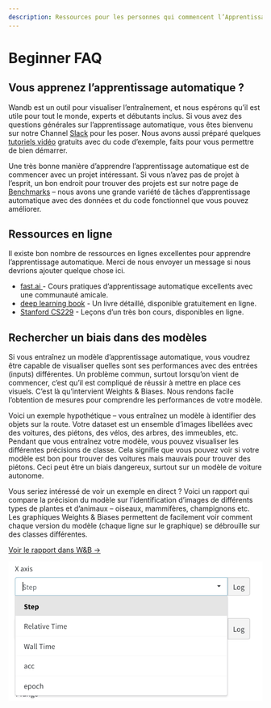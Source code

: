 ```yaml
---
description: Ressources pour les personnes qui commencent l’Apprentissage Automatique
---
```


# Beginner FAQ

## Vous apprenez l’apprentissage automatique ?

Wandb est un outil pour visualiser l’entraînement, et nous espérons qu’il est utile pour tout le monde, experts et débutants inclus. Si vous avez des questions générales sur l’apprentissage automatique, vous êtes bienvenu sur notre Channel [Slack](http://wandb.me/slack) pour les poser. Nous avons aussi préparé quelques [tutoriels vidéo](https://www.wandb.com/tutorials) gratuits avec du code d’exemple, faits pour vous permettre de bien démarrer.

Une très bonne manière d’apprendre l’apprentissage automatique est de commencer avec un projet intéressant. Si vous n’avez pas de projet à l’esprit, un bon endroit pour trouver des projets est sur notre page de [Benchmarks](https://www.wandb.com/benchmarks) – nous avons une grande variété de tâches d’apprentissage automatique avec des données et du code fonctionnel que vous pouvez améliorer.

## Ressources en ligne

Il existe bon nombre de ressources en lignes excellentes pour apprendre l’apprentissage automatique. Merci de nous envoyer un message si nous devrions ajouter quelque chose ici.

* [fast.ai ](https://www.fast.ai)- Cours pratiques d’apprentissage automatique excellents avec une communauté amicale.
* [deep learning book](http://www.deeplearningbook.org) - Un livre détaillé, disponible gratuitement en ligne.
* [Stanford CS229](https://see.stanford.edu/Course/CS229) - Leçons d’un très bon cours, disponibles en ligne.

##  Rechercher un biais dans des modèles

Si vous entraînez un modèle d’apprentissage automatique, vous voudrez être capable de visualiser quelles sont ses performances avec des entrées \(inputs\) différentes. Un problème commun, surtout lorsqu’on vient de commencer, c’est qu’il est compliqué de réussir à mettre en place ces visuels. C’est là qu’intervient Weights & Biases. Nous rendons facile l’obtention de mesures pour comprendre les performances de votre modèle.

 Voici un exemple hypothétique – vous entraînez un modèle à identifier des objets sur la route. Votre dataset est un ensemble d’images libellées avec des voitures, des piétons, des vélos, des arbres, des immeubles, etc. Pendant que vous entraînez votre modèle, vous pouvez visualiser les différentes précisions de classe. Cela signifie que vous pouvez voir si votre modèle est bon pour trouver des voitures mais mauvais pour trouver des piétons. Ceci peut être un biais dangereux, surtout sur un modèle de voiture autonome.

Vous seriez intéressé de voir un exemple en direct ? Voici un rapport qui compare la précision du modèle sur l’identification d’images de différents types de plantes et d’animaux – oiseaux, mammifères, champignons etc. Les graphiques Weights & Biases permettent de facilement voir comment chaque version du modèle \(chaque ligne sur le graphique\) se débrouille sur des classes différentes.

 [Voir le rapport dans W&B →](https://app.wandb.ai/stacey/curr_learn/reports/Species-Identification--VmlldzoxMDk3Nw)

![](../.gitbook/assets/image%20%2818%29%20%283%29.png)

